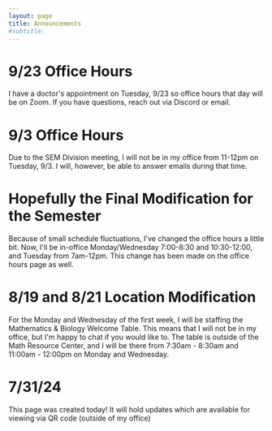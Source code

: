 ```yaml
---
layout: page
title: Announcements
#subtitle: 
---
```


# 9/23 Office Hours

I have a doctor's appointment on Tuesday, 9/23 so office hours that day will be on Zoom. If you have questions, reach out via Discord or email.

# 9/3 Office Hours

Due to the SEM Division meeting, I will not be in my office from 11-12pm on Tuesday, 9/3. I will, however, be able to answer emails during that time.

# Hopefully the Final Modification for the Semester

Because of small schedule fluctuations, I've changed the office hours a little bit. Now, I'll be in-office Monday/Wednesday 7:00-8:30 and 10:30-12:00, and Tuesday from 7am-12pm. This change has been made on the office hours page as well.

# 8/19 and 8/21 Location Modification

For the Monday and Wednesday of the first week, I will be staffing the Mathematics & Biology Welcome Table. This means that I will not be in my office, but I'm happy to chat if you would like to. The table is outside of the Math Resource Center, and I will be there from 7:30am - 8:30am and 11:00am - 12:00pm on Monday and Wednesday. 

# 7/31/24
This page was created today! It will hold updates which are available for viewing via QR code (outside of my office)
